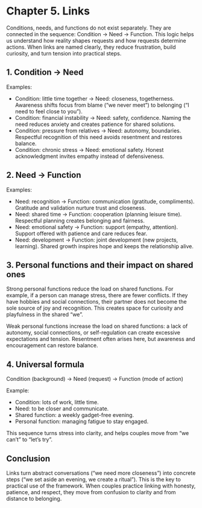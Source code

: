 # Chapter 5. Links

Conditions, needs, and functions do not exist separately. They are connected in the sequence: Condition → Need → Function. This logic helps us understand how reality shapes requests and how requests determine actions. When links are named clearly, they reduce frustration, build curiosity, and turn tension into practical steps.

## 1. Condition → Need

Examples:

- Condition: little time together → Need: closeness, togetherness.
  Awareness shifts focus from blame (“we never meet”) to belonging (“I need to feel close to you”).
- Condition: financial instability → Need: safety, confidence.
  Naming the need reduces anxiety and creates patience for shared solutions.
- Condition: pressure from relatives → Need: autonomy, boundaries.
  Respectful recognition of this need avoids resentment and restores balance.
- Condition: chronic stress → Need: emotional safety.
  Honest acknowledgment invites empathy instead of defensiveness.

## 2. Need → Function

Examples:

- Need: recognition → Function: communication (gratitude, compliments).
  Gratitude and validation nurture trust and closeness.
- Need: shared time → Function: cooperation (planning leisure time).
  Respectful planning creates belonging and fairness.
- Need: emotional safety → Function: support (empathy, attention).
  Support offered with patience and care reduces fear.
- Need: development → Function: joint development (new projects, learning).
  Shared growth inspires hope and keeps the relationship alive.

## 3. Personal functions and their impact on shared ones

Strong personal functions reduce the load on shared functions. For example, if a person can manage stress, there are fewer conflicts. If they have hobbies and social connections, their partner does not become the sole source of joy and recognition. This creates space for curiosity and playfulness in the shared “we”.

Weak personal functions increase the load on shared functions: a lack of autonomy, social connections, or self-regulation can create excessive expectations and tension. Resentment often arises here, but awareness and encouragement can restore balance.

## 4. Universal formula

Condition (background) → Need (request) → Function (mode of action)

Example:

- Condition: lots of work, little time.
- Need: to be closer and communicate.
- Shared function: a weekly gadget-free evening.
- Personal function: managing fatigue to stay engaged.

This sequence turns stress into clarity, and helps couples move from “we can’t” to “let’s try”.

## Conclusion

Links turn abstract conversations (“we need more closeness”) into concrete steps (“we set aside an evening, we create a ritual”). This is the key to practical use of the framework. When couples practice linking with honesty, patience, and respect, they move from confusion to clarity and from distance to belonging.
